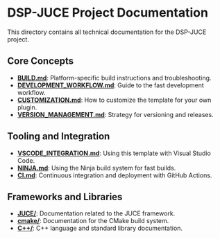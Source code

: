 # DSP-JUCE Project Documentation

This directory contains all technical documentation for the DSP-JUCE project.

## Core Concepts

- **[BUILD.md](BUILD.md)**: Platform-specific build instructions and troubleshooting.
- **[DEVELOPMENT_WORKFLOW.md](DEVELOPMENT_WORKFLOW.md)**: Guide to the fast development workflow.
- **[CUSTOMIZATION.md](CUSTOMIZATION.md)**: How to customize the template for your own plugin.
- **[VERSION_MANAGEMENT.md](VERSION_MANAGEMENT.md)**: Strategy for versioning and releases.

## Tooling and Integration

- **[VSCODE_INTEGRATION.md](VSCODE_INTEGRATION.md)**: Using this template with Visual Studio Code.
- **[NINJA.md](NINJA.md)**: Using the Ninja build system for fast builds.
- **[CI.md](CI.md)**: Continuous integration and deployment with GitHub Actions.

## Frameworks and Libraries

- **[JUCE/](JUCE/)**: Documentation related to the JUCE framework.
- **[cmake/](cmake/)**: Documentation for the CMake build system.
- **[C++/](C++/)**: C++ language and standard library documentation.
